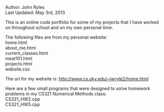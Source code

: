 Author: John Ryles  
Last Updated: May 3rd, 2013  

This is an online code portfolio for some of my projects that
I have worked on throughout school and on my own personal 
time.
  
  
The following files are from my personal website:  
home.html  
about_me.html  
current_classes.html  
meat101.html  
projects.html  
website.css  
  
  
The url for my website is: http://www.cs.uky.edu/~jwryle2/home.html  
  
  
Here are a few small programs that were designed to solve
homework problems in my CS321 Numerical Methods class:  
CS321_HW2.cpp  
CS321_HW5.cpp  
  
  

